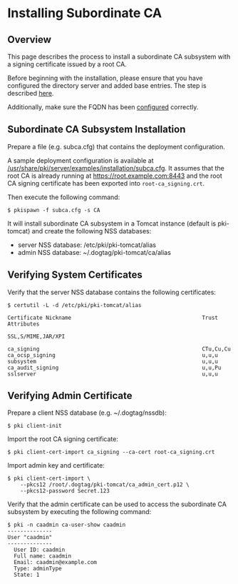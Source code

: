 Installing Subordinate CA
=========================

Overview
--------

This page describes the process to install a subordinate CA subsystem
with a signing certificate issued by a root CA.


Before beginning with the installation, please ensure that you have configured the directory
server and added base entries.
The step is described [here](https://github.com/dogtagpki/pki/wiki/DS-Installation).

Additionally, make sure the FQDN has been [configured](../server/FQDN_Configuration.adoc) correctly.

Subordinate CA Subsystem Installation
-------------------------------------

Prepare a file (e.g. subca.cfg) that contains the deployment configuration.

A sample deployment configuration is available at [/usr/share/pki/server/examples/installation/subca.cfg](../../../base/server/examples/installation/subca.cfg).
It assumes that the root CA is already running at https://root.example.com:8443
and the root CA signing certificate has been exported into `root-ca_signing.crt`.

Then execute the following command:

```
$ pkispawn -f subca.cfg -s CA
```

It will install subordinate CA subsystem in a Tomcat instance (default is pki-tomcat) and create the following NSS databases:
* server NSS database: /etc/pki/pki-tomcat/alias
* admin NSS database: ~/.dogtag/pki-tomcat/ca/alias

Verifying System Certificates
-----------------------------

Verify that the server NSS database contains the following certificates:

```
$ certutil -L -d /etc/pki/pki-tomcat/alias

Certificate Nickname                                         Trust Attributes
                                                             SSL,S/MIME,JAR/XPI

ca_signing                                                   CTu,Cu,Cu
ca_ocsp_signing                                              u,u,u
subsystem                                                    u,u,u
ca_audit_signing                                             u,u,Pu
sslserver                                                    u,u,u
```

Verifying Admin Certificate
---------------------------

Prepare a client NSS database (e.g. ~/.dogtag/nssdb):

```
$ pki client-init
```

Import the root CA signing certificate:

```
$ pki client-cert-import ca_signing --ca-cert root-ca_signing.crt
```

Import admin key and certificate:

```
$ pki client-cert-import \
    --pkcs12 /root/.dogtag/pki-tomcat/ca_admin_cert.p12 \
    --pkcs12-password Secret.123
```

Verify that the admin certificate can be used to access the subordinate CA subsystem by executing the following command:

```
$ pki -n caadmin ca-user-show caadmin
--------------
User "caadmin"
--------------
  User ID: caadmin
  Full name: caadmin
  Email: caadmin@example.com
  Type: adminType
  State: 1
```
